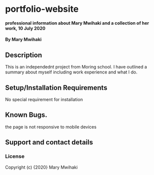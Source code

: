 # portfolio-website
#### professional information about Mary Mwihaki and a collection of her work, 10 July 2020
#### By Mary Mwihaki
## Description
This is an independednt project from Moring school. I have outlined a summary about myself including work experience and what I do. 
## Setup/Installation Requirements
No special requirement for installation 
## Known Bugs. 
the page is not responsive to mobile devices
## Support and contact details
### License
Copyright (c) {2020} Mary Mwihaki
